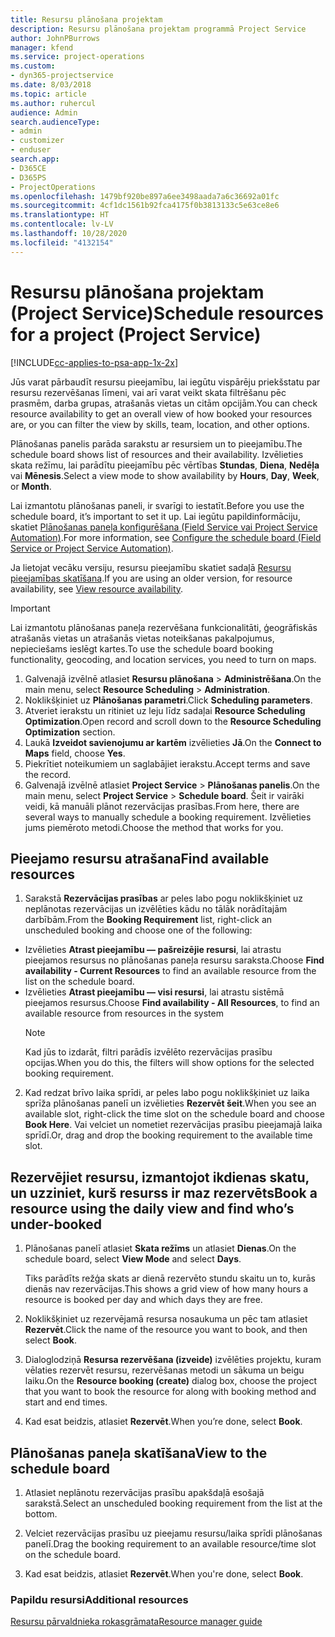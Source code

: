```yaml
---
title: Resursu plānošana projektam
description: Resursu plānošana projektam programmā Project Service
author: JohnPBurrows
manager: kfend
ms.service: project-operations
ms.custom:
- dyn365-projectservice
ms.date: 8/03/2018
ms.topic: article
ms.author: ruhercul
audience: Admin
search.audienceType:
- admin
- customizer
- enduser
search.app:
- D365CE
- D365PS
- ProjectOperations
ms.openlocfilehash: 1479bf920be897a6ee3498aada7a6c36692a01fc
ms.sourcegitcommit: 4cf1dc1561b92fca4175f0b3813133c5e63ce8e6
ms.translationtype: HT
ms.contentlocale: lv-LV
ms.lasthandoff: 10/28/2020
ms.locfileid: "4132154"
---
```

# <a name="schedule-resources-for-a-project-project-service"></a><span data-ttu-id="cb1f0-103">Resursu plānošana projektam (Project Service)</span><span class="sxs-lookup"><span data-stu-id="cb1f0-103">Schedule resources for a project (Project Service)</span></span>

[!INCLUDE[cc-applies-to-psa-app-1x-2x](../includes/cc-applies-to-psa-app-1x-2x.md)]

<span data-ttu-id="cb1f0-104">Jūs varat pārbaudīt resursu pieejamību, lai iegūtu vispārēju priekšstatu par resursu rezervēšanas līmeni, vai arī varat veikt skata filtrēšanu pēc prasmēm, darba grupas, atrašanās vietas un citām opcijām.</span><span class="sxs-lookup"><span data-stu-id="cb1f0-104">You can check resource availability to get an overall view of how booked your resources are, or you can filter the view by skills, team, location, and other options.</span></span>  
  
<span data-ttu-id="cb1f0-105">Plānošanas panelis parāda sarakstu ar resursiem un to pieejamību.</span><span class="sxs-lookup"><span data-stu-id="cb1f0-105">The schedule board shows list of resources and their availability.</span></span> <span data-ttu-id="cb1f0-106">Izvēlieties skata režīmu, lai parādītu pieejamību pēc vērtības **Stundas**, **Diena**, **Nedēļa** vai **Mēnesis**.</span><span class="sxs-lookup"><span data-stu-id="cb1f0-106">Select a view mode to show availability by **Hours**, **Day**, **Week**, or **Month**.</span></span>  
  
<span data-ttu-id="cb1f0-107">Lai izmantotu plānošanas paneli, ir svarīgi to iestatīt.</span><span class="sxs-lookup"><span data-stu-id="cb1f0-107">Before you use the schedule board, it’s important to set it up.</span></span> <span data-ttu-id="cb1f0-108">Lai iegūtu papildinformāciju, skatiet [Plānošanas paneļa konfigurēšana (Field Service vai Project Service Automation)](https://docs.microsoft.com/dynamics365/field-service/configure-schedule-board).</span><span class="sxs-lookup"><span data-stu-id="cb1f0-108">For more information, see [Configure the schedule board (Field Service or Project Service Automation)](https://docs.microsoft.com/dynamics365/field-service/configure-schedule-board).</span></span>
  
<span data-ttu-id="cb1f0-109">Ja lietojat vecāku versiju, resursu pieejamību skatiet sadaļā [Resursu pieejamības skatīšana](../psa/view-resource-availability.md).</span><span class="sxs-lookup"><span data-stu-id="cb1f0-109">If you are using an older version, for resource availability, see [View resource availability](../psa/view-resource-availability.md).</span></span>  

> [!IMPORTANT]
>  <span data-ttu-id="cb1f0-110">Lai izmantotu plānošanas paneļa rezervēšana funkcionalitāti, ģeogrāfiskās atrašanās vietas un atrašanās vietas noteikšanas pakalpojumus, nepieciešams ieslēgt kartes.</span><span class="sxs-lookup"><span data-stu-id="cb1f0-110">To use the schedule board booking functionality, geocoding, and location services, you need to turn on maps.</span></span>  
> 
> 1. <span data-ttu-id="cb1f0-111">Galvenajā izvēlnē atlasiet **Resursu plānošana** > **Administrēšana**.</span><span class="sxs-lookup"><span data-stu-id="cb1f0-111">On the main menu, select **Resource Scheduling** > **Administration**.</span></span>  
> 2. <span data-ttu-id="cb1f0-112">Noklikšķiniet uz **Plānošanas parametri**.</span><span class="sxs-lookup"><span data-stu-id="cb1f0-112">Click **Scheduling parameters**.</span></span>  
> 3. <span data-ttu-id="cb1f0-113">Atveriet ierakstu un ritiniet uz leju līdz sadaļai **Resource Scheduling Optimization**.</span><span class="sxs-lookup"><span data-stu-id="cb1f0-113">Open record and scroll down to the **Resource Scheduling Optimization** section.</span></span>  
> 4. <span data-ttu-id="cb1f0-114">Laukā **Izveidot savienojumu ar kartēm** izvēlieties **Jā**.</span><span class="sxs-lookup"><span data-stu-id="cb1f0-114">On the **Connect to Maps** field, choose **Yes**.</span></span>  
> 5. <span data-ttu-id="cb1f0-115">Piekrītiet noteikumiem un saglabājiet ierakstu.</span><span class="sxs-lookup"><span data-stu-id="cb1f0-115">Accept terms and save the record.</span></span>  
> 6. <span data-ttu-id="cb1f0-116">Galvenajā izvēlnē atlasiet **Project Service** > **Plānošanas panelis**.</span><span class="sxs-lookup"><span data-stu-id="cb1f0-116">On the main menu, select **Project Service** > **Schedule board**.</span></span> <span data-ttu-id="cb1f0-117">Šeit ir vairāki veidi, kā manuāli plānot rezervācijas prasības.</span><span class="sxs-lookup"><span data-stu-id="cb1f0-117">From here, there are several ways to manually schedule a booking requirement.</span></span> <span data-ttu-id="cb1f0-118">Izvēlieties jums piemēroto metodi.</span><span class="sxs-lookup"><span data-stu-id="cb1f0-118">Choose the method that works for you.</span></span>
  
## <a name="find-available-resources"></a><span data-ttu-id="cb1f0-119">Pieejamo resursu atrašana</span><span class="sxs-lookup"><span data-stu-id="cb1f0-119">Find available resources</span></span>

1.  <span data-ttu-id="cb1f0-120">Sarakstā **Rezervācijas prasības** ar peles labo pogu noklikšķiniet uz neplānotas rezervācijas un izvēlēties kādu no tālāk norādītajām darbībām.</span><span class="sxs-lookup"><span data-stu-id="cb1f0-120">From the **Booking Requirement** list, right-click an unscheduled booking and choose one of the following:</span></span>  
  
- <span data-ttu-id="cb1f0-121">Izvēlieties **Atrast pieejamību — pašreizējie resursi**, lai atrastu pieejamos resursus no plānošanas paneļa resursu saraksta.</span><span class="sxs-lookup"><span data-stu-id="cb1f0-121">Choose **Find availability - Current Resources** to find an available resource from the list on the schedule board.</span></span>  
- <span data-ttu-id="cb1f0-122">Izvēlieties **Atrast pieejamību — visi resursi**, lai atrastu sistēmā pieejamos resursus.</span><span class="sxs-lookup"><span data-stu-id="cb1f0-122">Choose **Find availability - All Resources**, to find an available resource from resources in the system</span></span>  
   > [!NOTE]
   >  <span data-ttu-id="cb1f0-123">Kad jūs to izdarāt, filtri parādīs izvēlēto rezervācijas prasību opcijas.</span><span class="sxs-lookup"><span data-stu-id="cb1f0-123">When you do this, the filters will show options for the selected booking requirement.</span></span>  
  
2. <span data-ttu-id="cb1f0-124">Kad redzat brīvo laika sprīdi, ar peles labo pogu noklikšķiniet uz laika sprīža plānošanas panelī un izvēlieties **Rezervēt šeit**.</span><span class="sxs-lookup"><span data-stu-id="cb1f0-124">When you see an available slot, right-click the time slot on the schedule board and choose **Book Here**.</span></span> <span data-ttu-id="cb1f0-125">Vai velciet un nometiet rezervācijas prasību pieejamajā laika sprīdī.</span><span class="sxs-lookup"><span data-stu-id="cb1f0-125">Or, drag and drop the booking requirement to the available time slot.</span></span>  
  

## <a name="book-a-resource-using-the-daily-view-and-find-whos-under-booked"></a><span data-ttu-id="cb1f0-126">Rezervējiet resursu, izmantojot ikdienas skatu, un uzziniet, kurš resurss ir maz rezervēts</span><span class="sxs-lookup"><span data-stu-id="cb1f0-126">Book a resource using the daily view and find who’s under-booked</span></span>
  
1.  <span data-ttu-id="cb1f0-127">Plānošanas panelī atlasiet **Skata režīms** un atlasiet **Dienas**.</span><span class="sxs-lookup"><span data-stu-id="cb1f0-127">On the schedule board, select **View Mode** and select **Days**.</span></span>  
  
    <span data-ttu-id="cb1f0-128">Tiks parādīts režģa skats ar dienā rezervēto stundu skaitu un to, kurās dienās nav rezervācijas.</span><span class="sxs-lookup"><span data-stu-id="cb1f0-128">This shows a grid view of how many hours a resource is booked per day and which days they are free.</span></span>  
  
2.  <span data-ttu-id="cb1f0-129">Noklikšķiniet uz rezervējamā resursa nosaukuma un pēc tam atlasiet **Rezervēt**.</span><span class="sxs-lookup"><span data-stu-id="cb1f0-129">Click the name of the resource you want to book, and then select **Book**.</span></span>  
  
3.  <span data-ttu-id="cb1f0-130">Dialoglodziņā **Resursa rezervēšana (izveide)** izvēlēties projektu, kuram vēlaties rezervēt resursu, rezervēšanas metodi un sākuma un beigu laiku.</span><span class="sxs-lookup"><span data-stu-id="cb1f0-130">On the **Resource booking (create)** dialog box, choose the project that you want to book the resource for along with booking method and start and end times.</span></span>  
  
4.  <span data-ttu-id="cb1f0-131">Kad esat beidzis, atlasiet **Rezervēt**.</span><span class="sxs-lookup"><span data-stu-id="cb1f0-131">When you’re done, select **Book**.</span></span>  
  
## <a name="view-to-the-schedule-board"></a><span data-ttu-id="cb1f0-132">Plānošanas paneļa skatīšana</span><span class="sxs-lookup"><span data-stu-id="cb1f0-132">View to the schedule board</span></span>
  
1.  <span data-ttu-id="cb1f0-133">Atlasiet neplānotu rezervācijas prasību apakšdaļā esošajā sarakstā.</span><span class="sxs-lookup"><span data-stu-id="cb1f0-133">Select an unscheduled booking requirement from the list at the bottom.</span></span>  
  
2.  <span data-ttu-id="cb1f0-134">Velciet rezervācijas prasību uz pieejamu resursu/laika sprīdi plānošanas panelī.</span><span class="sxs-lookup"><span data-stu-id="cb1f0-134">Drag the booking requirement to an available resource/time slot on the schedule board.</span></span>  
  
3.  <span data-ttu-id="cb1f0-135">Kad esat beidzis, atlasiet **Rezervēt**.</span><span class="sxs-lookup"><span data-stu-id="cb1f0-135">When you're done, select **Book**.</span></span>  
  
### <a name="additional-resources"></a><span data-ttu-id="cb1f0-136">Papildu resursi</span><span class="sxs-lookup"><span data-stu-id="cb1f0-136">Additional resources</span></span>  
 [<span data-ttu-id="cb1f0-137">Resursu pārvaldnieka rokasgrāmata</span><span class="sxs-lookup"><span data-stu-id="cb1f0-137">Resource manager guide</span></span>](../psa/resource-manager-guide.md)
